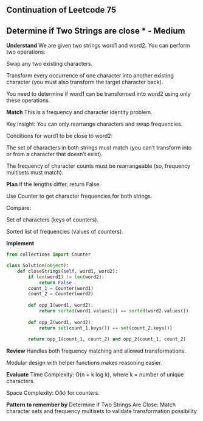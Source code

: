 ## Continuation of Leetcode 75
## Determine if Two Strings are close * - Medium
**Understand**
We are given two strings word1 and word2. You can perform two operations:

Swap any two existing characters.

Transform every occurrence of one character into another existing character (you must also transform the target character back).

You need to determine if word1 can be transformed into word2 using only these operations.

**Match**
This is a frequency and character identity problem.

Key insight: You can only rearrange characters and swap frequencies.

Conditions for word1 to be close to word2:

The set of characters in both strings must match (you can’t transform into or from a character that doesn’t exist).

The frequency of character counts must be rearrangeable (so, frequency multisets must match).

**Plan**
If the lengths differ, return False.

Use Counter to get character frequencies for both strings.

Compare:

Set of characters (keys of counters).

Sorted list of frequencies (values of counters).

**Implement**
```python
from collections import Counter

class Solution(object):
    def closeStrings(self, word1, word2):
        if len(word1) != len(word2):
            return False
        count_1 = Counter(word1)
        count_2 = Counter(word2)
        
        def opp_1(word1, word2):
            return sorted(word1.values()) == sorted(word2.values())
        
        def opp_2(word1, word2):
            return set(count_1.keys()) == set(count_2.keys())
        
        return opp_1(count_1, count_2) and opp_2(count_1, count_2)
```
**Review**
Handles both frequency matching and allowed transformations.

Modular design with helper functions makes reasoning easier.

**Evaluate**
Time Complexity: O(n + k log k), where k = number of unique characters.

Space Complexity: O(k) for counters.

**Pattern to remember by**
Determine if Two Strings Are Close: Match character sets and frequency multisets to validate transformation possibility